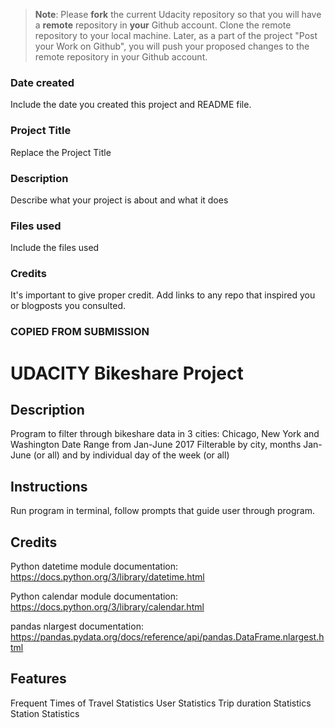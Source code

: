 >**Note**: Please **fork** the current Udacity repository so that you will have a **remote** repository in **your** Github account. Clone the remote repository to your local machine. Later, as a part of the project "Post your Work on Github", you will push your proposed changes to the remote repository in your Github account.

### Date created
Include the date you created this project and README file.

### Project Title
Replace the Project Title

### Description
Describe what your project is about and what it does

### Files used
Include the files used

### Credits
It's important to give proper credit. Add links to any repo that inspired you or blogposts you consulted.

### COPIED FROM SUBMISSION

# UDACITY Bikeshare Project 

## Description
Program to filter through bikeshare data in 3 cities: Chicago, New York and Washington 
Date Range from Jan-June 2017 
Filterable by city, months Jan-June (or all) and by individual day of the week (or all)

## Instructions 
Run program in terminal, follow prompts that guide user through program. 

## Credits

Python datetime module documentation: https://docs.python.org/3/library/datetime.html

Python calendar module documentation: https://docs.python.org/3/library/calendar.html

pandas nlargest documentation: https://pandas.pydata.org/docs/reference/api/pandas.DataFrame.nlargest.html


## Features

Frequent Times of Travel Statistics 
User Statistics
Trip duration Statistics 
Station Statistics
